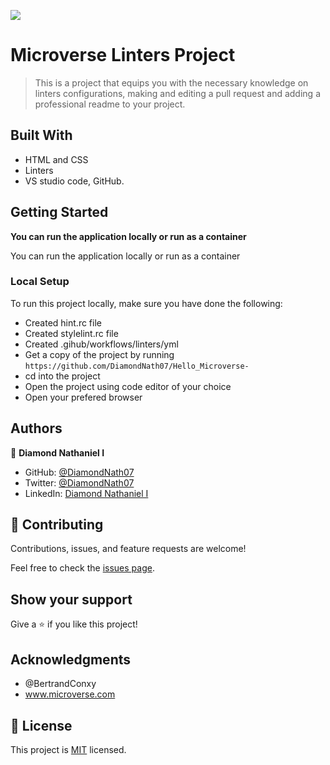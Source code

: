 ![](https://img.shields.io/badge/Microverse-blueviolet)

# Microverse Linters Project

> This is a project that equips you with the necessary knowledge on linters configurations, making and editing a pull request and adding a professional readme to your project.

## Built With

- HTML and CSS
- Linters
- VS studio code, GitHub.

## Getting Started

**You can run the application locally or run as a container**

You can run the application locally or run as a container

### Local Setup

To run this project locally, make sure you have done the following:

- Created hint.rc file
- Created stylelint.rc file
- Created .gihub/workflows/linters/yml
- Get a copy of the project by running `https://github.com/DiamondNath07/Hello_Microverse-`
- cd into the project
- Open the project using code editor of your choice
- Open your prefered browser

## Authors

👤 **Diamond Nathaniel I**

- GitHub: [@DiamondNath07](https://github.com/DiamondNath07)
- Twitter: [@DiamondNath07](https://twitter.com/@diamondNath07)
- LinkedIn: [Diamond Nathaniel I](https://linkedin.com/in/diamond-nathaniel-6b664b245)

## 🤝 Contributing

Contributions, issues, and feature requests are welcome!

Feel free to check the [issues page](https://github.com/DiamondNath07/Hello_Microverse-/issues).

## Show your support

Give a ⭐️ if you like this project!

## Acknowledgments

- @BertrandConxy
- www.microverse.com

## 📝 License

This project is [MIT](./LICENSE) licensed.
